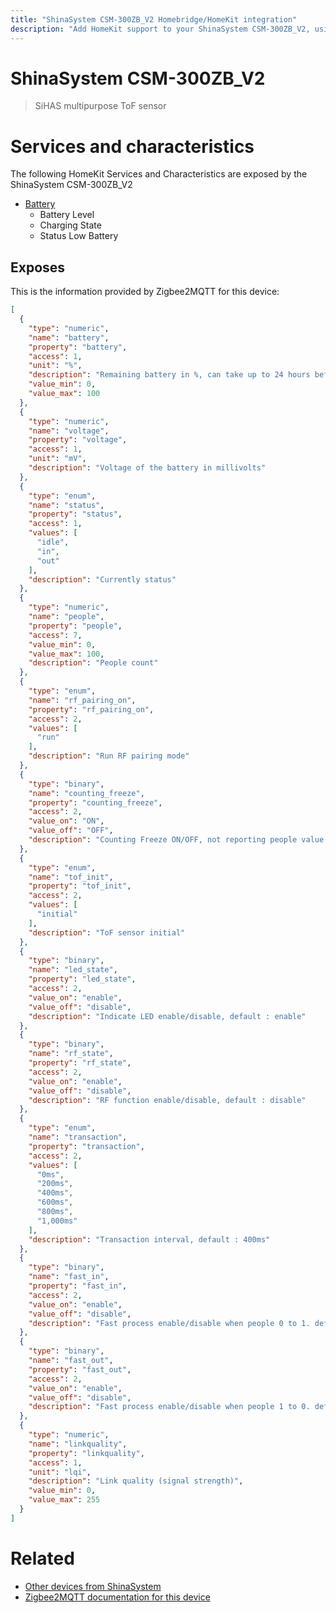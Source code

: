```yaml
---
title: "ShinaSystem CSM-300ZB_V2 Homebridge/HomeKit integration"
description: "Add HomeKit support to your ShinaSystem CSM-300ZB_V2, using Homebridge, Zigbee2MQTT and homebridge-z2m."
---
```

<!---
This file has been GENERATED using src/docgen/docgen.ts
DO NOT EDIT THIS FILE MANUALLY!
-->
# ShinaSystem CSM-300ZB_V2
> SiHAS multipurpose ToF sensor


# Services and characteristics
The following HomeKit Services and Characteristics are exposed by
the ShinaSystem CSM-300ZB_V2

* [Battery](../../battery.md)
  * Battery Level
  * Charging State
  * Status Low Battery



## Exposes

This is the information provided by Zigbee2MQTT for this device:

```json
[
  {
    "type": "numeric",
    "name": "battery",
    "property": "battery",
    "access": 1,
    "unit": "%",
    "description": "Remaining battery in %, can take up to 24 hours before reported.",
    "value_min": 0,
    "value_max": 100
  },
  {
    "type": "numeric",
    "name": "voltage",
    "property": "voltage",
    "access": 1,
    "unit": "mV",
    "description": "Voltage of the battery in millivolts"
  },
  {
    "type": "enum",
    "name": "status",
    "property": "status",
    "access": 1,
    "values": [
      "idle",
      "in",
      "out"
    ],
    "description": "Currently status"
  },
  {
    "type": "numeric",
    "name": "people",
    "property": "people",
    "access": 7,
    "value_min": 0,
    "value_max": 100,
    "description": "People count"
  },
  {
    "type": "enum",
    "name": "rf_pairing_on",
    "property": "rf_pairing_on",
    "access": 2,
    "values": [
      "run"
    ],
    "description": "Run RF pairing mode"
  },
  {
    "type": "binary",
    "name": "counting_freeze",
    "property": "counting_freeze",
    "access": 2,
    "value_on": "ON",
    "value_off": "OFF",
    "description": "Counting Freeze ON/OFF, not reporting people value when is ON"
  },
  {
    "type": "enum",
    "name": "tof_init",
    "property": "tof_init",
    "access": 2,
    "values": [
      "initial"
    ],
    "description": "ToF sensor initial"
  },
  {
    "type": "binary",
    "name": "led_state",
    "property": "led_state",
    "access": 2,
    "value_on": "enable",
    "value_off": "disable",
    "description": "Indicate LED enable/disable, default : enable"
  },
  {
    "type": "binary",
    "name": "rf_state",
    "property": "rf_state",
    "access": 2,
    "value_on": "enable",
    "value_off": "disable",
    "description": "RF function enable/disable, default : disable"
  },
  {
    "type": "enum",
    "name": "transaction",
    "property": "transaction",
    "access": 2,
    "values": [
      "0ms",
      "200ms",
      "400ms",
      "600ms",
      "800ms",
      "1,000ms"
    ],
    "description": "Transaction interval, default : 400ms"
  },
  {
    "type": "binary",
    "name": "fast_in",
    "property": "fast_in",
    "access": 2,
    "value_on": "enable",
    "value_off": "disable",
    "description": "Fast process enable/disable when people 0 to 1. default : enable"
  },
  {
    "type": "binary",
    "name": "fast_out",
    "property": "fast_out",
    "access": 2,
    "value_on": "enable",
    "value_off": "disable",
    "description": "Fast process enable/disable when people 1 to 0. default : enable"
  },
  {
    "type": "numeric",
    "name": "linkquality",
    "property": "linkquality",
    "access": 1,
    "unit": "lqi",
    "description": "Link quality (signal strength)",
    "value_min": 0,
    "value_max": 255
  }
]
```

# Related
* [Other devices from ShinaSystem](../index.md#shinasystem)
* [Zigbee2MQTT documentation for this device](https://www.zigbee2mqtt.io/devices/CSM-300ZB_V2.html)